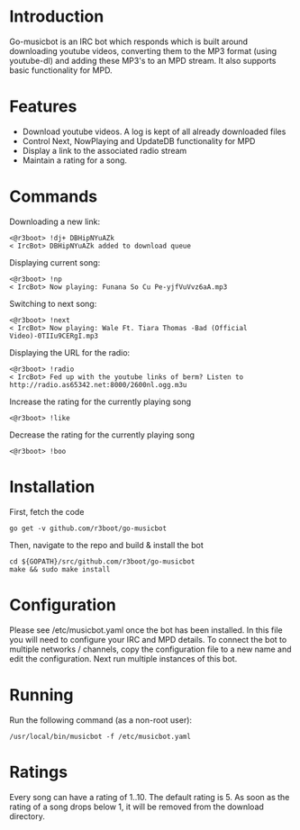 # Introduction
Go-musicbot is an IRC bot which responds which  is built around
downloading youtube videos, converting them to the MP3 format (using
youtube-dl) and adding these MP3's to an MPD stream. It also supports
basic functionality for MPD.

# Features
* Download youtube videos. A log is kept of all already downloaded files
* Control Next, NowPlaying and UpdateDB functionality for MPD
* Display a link to the associated radio stream
* Maintain a rating for a song.

# Commands
Downloading a new link:
~~~~
<@r3boot> !dj+ DBHipNYuAZk
< IrcBot> DBHipNYuAZk added to download queue
~~~~

Displaying current song:
~~~~
<@r3boot> !np
< IrcBot> Now playing: Funana So Cu Pe-yjfVuVvz6aA.mp3
~~~~

Switching to next song:
~~~~
<@r3boot> !next
< IrcBot> Now playing: Wale Ft. Tiara Thomas -Bad (Official Video)-0TIIu9CERgI.mp3
~~~~

Displaying the URL for the radio:
~~~~
<@r3boot> !radio
< IrcBot> Fed up with the youtube links of berm? Listen to http://radio.as65342.net:8000/2600nl.ogg.m3u
~~~~

Increase the rating for the currently playing song
~~~~
<@r3boot> !like
~~~~

Decrease the rating for the currently playing song
~~~~
<@r3boot> !boo
~~~~

# Installation
First, fetch the code
~~~~
go get -v github.com/r3boot/go-musicbot
~~~~

Then, navigate to the repo and build & install the bot
~~~~
cd ${GOPATH}/src/github.com/r3boot/go-musicbot
make && sudo make install
~~~~

# Configuration
Please see /etc/musicbot.yaml once the bot has been installed. In this
file you will need to configure your IRC and MPD details. To connect
the bot to multiple networks / channels, copy the configuration file
to a new name and edit the configuration. Next run multiple instances
of this bot.

# Running
Run the following command (as a non-root user):
~~~~
/usr/local/bin/musicbot -f /etc/musicbot.yaml
~~~~

# Ratings
Every song can have a rating of 1..10. The default rating is 5. As soon
as the rating of a song drops below 1, it will be removed from the
download directory.